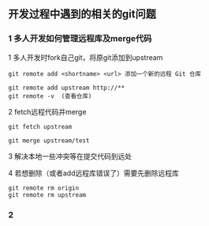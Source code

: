 ## 开发过程中遇到的相关的git问题

### 1 多人开发如何管理远程库及merge代码
1 多人开发时fork自己git，将原git添加到upstream
```
git remote add <shortname> <url> 添加一个新的远程 Git 仓库

git remote add upstream http://**
git remote -v  (查看仓库)

```
2 fetch远程代码并merge
```
git fetch upstream

git merge upstream/test
```
3 解决本地一些冲突等在提交代码到远处

4 若想删除（或者add远程库错误了）需要先删除远程库

```
git remote rm origin
git remote rm upstream
```

### 2

